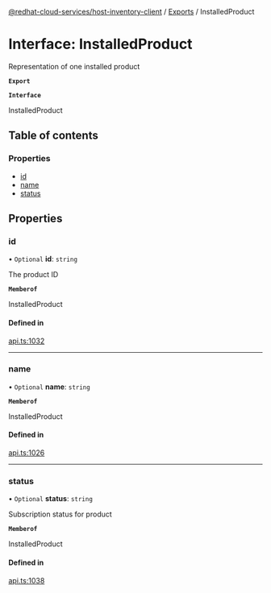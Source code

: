 [@redhat-cloud-services/host-inventory-client](../README.md) / [Exports](../modules.md) / InstalledProduct

# Interface: InstalledProduct

Representation of one installed product

**`Export`**

**`Interface`**

InstalledProduct

## Table of contents

### Properties

- [id](InstalledProduct.md#id)
- [name](InstalledProduct.md#name)
- [status](InstalledProduct.md#status)

## Properties

### id

• `Optional` **id**: `string`

The product ID

**`Memberof`**

InstalledProduct

#### Defined in

[api.ts:1032](https://github.com/RedHatInsights/javascript-clients/blob/master/packages/host-inventory/api.ts#L1032)

___

### name

• `Optional` **name**: `string`

**`Memberof`**

InstalledProduct

#### Defined in

[api.ts:1026](https://github.com/RedHatInsights/javascript-clients/blob/master/packages/host-inventory/api.ts#L1026)

___

### status

• `Optional` **status**: `string`

Subscription status for product

**`Memberof`**

InstalledProduct

#### Defined in

[api.ts:1038](https://github.com/RedHatInsights/javascript-clients/blob/master/packages/host-inventory/api.ts#L1038)
